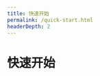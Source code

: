 ```yaml
---
title: 快速开始
permalink: /quick-start.html
headerDepth: 2
---
```

# 快速开始

<!-- @include: ../README.md#quick-start -->
